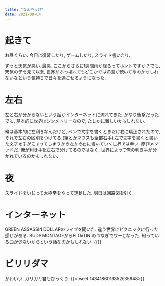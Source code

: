 ```yaml
---
title: "なんやっけ"
date: 2021-09-04
---
```


# 起きて

お昼ぐらい. 今日は復習したり, ゲームしたり, スライド書いたり.

ずっと天気が悪い. 最悪. ここからさらに1週間雨が降るってホントですか？でも, 天気の子を見て以来, 世界がぶっ壊れてもどこかでは希望が続いてるのかもしれないなという気持ちで日々を過ごせるようになった.

# 左右
左と右が分からないという話がインターネットに流れてきた. かなり衝撃だった. でも, 基本的に世界はシンメトリーなので, たしかに難しいかもしれない.

俺は基本的に左利きなんだけど, ペンで文字を書くときだけ右に矯正されたので, それで左右の区別をつけてる.(筆とかマウスも全部右手) 左で文字を書くと書いた文字を手がこすってしまうから左から右に書いていく世界では辛い. 原罪メソッドだ. 俺が利き手を左右で分けてるのではなく, 世界によって俺の利き手が分かれているのかもしれない.

# 夜
スライドをいじって太極拳をやって運動した. 明日は回路図を引く.
# インターネット
GREEN ASSASSIN DOLLARのライブを聞いた. 違う世界にピクニックに行った感じがある. BUDS MONTAGEからFLOATIN'のつなぎでワーとなった. 知っている曲が少ないからという話なのかもしれない.
{{<youtube Ov26TXCVVfQ>}}


# ビリリダマ
かわいい. ガリガリ君もびっくり.
{{<tweet 1434186016852635648>}}